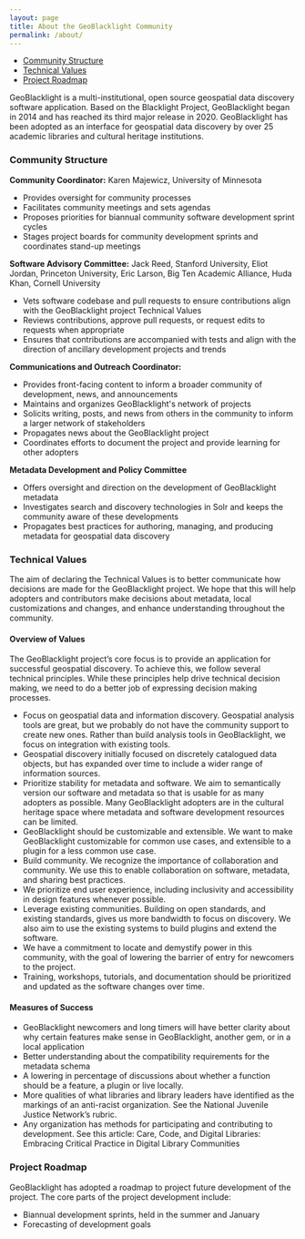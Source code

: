 ```yaml
---
layout: page
title: About the GeoBlacklight Community
permalink: /about/
---
```


- [Community Structure](#community-structure)
- [Technical Values](#technical-values)
- [Project Roadmap](#project-roadmap)

GeoBlacklight is a multi-institutional, open source geospatial data discovery software application. Based on the Blacklight Project, GeoBlacklight began in 2014 and has reached its third major release in 2020. GeoBlacklight has been adopted as an interface for geospatial data discovery by over 25 academic libraries and cultural heritage institutions.

### Community Structure

**Community Coordinator:** Karen Majewicz, University of Minnesota

* Provides oversight for community processes
* Facilitates community meetings and sets agendas
* Proposes priorities for biannual community software development sprint cycles
* Stages project boards for community development sprints and coordinates stand-up meetings

**Software Advisory Committee:** Jack Reed, Stanford University, Eliot Jordan, Princeton University, Eric Larson, Big Ten Academic Alliance, Huda Khan, Cornell University

* Vets software codebase and pull requests to ensure contributions align with the GeoBlacklight project Technical Values
* Reviews contributions, approve pull requests, or request edits to requests when appropriate
* Ensures that contributions are accompanied with tests and align with the direction of ancillary development projects and trends

**Communications and Outreach Coordinator:**

* Provides front-facing content to inform a broader community of development, news, and announcements
* Maintains and organizes GeoBlacklight's network of projects
* Solicits writing, posts, and news from others in the community to inform a larger network of stakeholders
* Propagates news about the GeoBlacklight project
* Coordinates efforts to document the project and provide learning for other adopters

**Metadata Development and Policy Committee**

* Offers oversight and direction on the development of GeoBlacklight metadata
* Investigates search and discovery technologies in Solr and keeps the community aware of these developments
* Propagates best practices for authoring, managing, and producing metadata for geospatial data discovery

### Technical Values

The aim of declaring the Technical Values is to better communicate how decisions are made for the GeoBlacklight project. We hope that this will help adopters and contributors make decisions about metadata, local customizations and changes, and enhance understanding throughout the community.

#### Overview of Values

The GeoBlacklight project’s core focus is to provide an application for successful geospatial discovery. To achieve this, we follow several technical principles. While these principles help drive technical decision making, we need to do a better job of expressing decision making processes.

* Focus on geospatial data and information discovery. Geospatial analysis tools are great, but we probably do not have the community support to create new ones. Rather than build analysis tools in GeoBlacklight, we focus on integration with existing tools.
* Geospatial discovery initially focused on discretely catalogued data objects, but has expanded over time to include a wider range of information sources.
* Prioritize stability for metadata and software. We aim to semantically version our software and metadata so that is usable for as many adopters as possible. Many GeoBlacklight adopters are in the cultural heritage space where metadata and software development resources can be limited.
* GeoBlacklight should be customizable and extensible. We want to make GeoBlacklight customizable for common use cases, and extensible to a plugin for a less common use case.
* Build community. We recognize the importance of collaboration and community. We use this to enable collaboration on software, metadata, and sharing best practices.
* We prioritize end user experience, including inclusivity and accessibility in design features whenever possible.
* Leverage existing communities. Building on open standards, and existing standards, gives us more bandwidth to focus on discovery. We also aim to use the existing systems to build plugins and extend the software.
* We have a commitment to locate and demystify power in this community, with the goal of lowering the barrier of entry for newcomers to the project.
* Training, workshops, tutorials, and documentation should be prioritized and updated as the software changes over time.


#### Measures of Success

* GeoBlacklight newcomers and long timers will have better clarity about why certain features make sense in GeoBlacklight, another gem, or in a local application
* Better understanding about the compatibility requirements for the metadata schema
* A lowering in percentage of discussions about whether a function should be a feature, a plugin or live locally.
* More qualities of what libraries and library leaders have identified as the markings of an anti-racist organization. See the National Juvenile Justice Network’s rubric.
* Any organization has methods for participating and contributing to development. See this article: Care, Code, and Digital Libraries: Embracing Critical Practice in Digital Library Communities

### Project Roadmap

GeoBlacklight has adopted a roadmap to project future development of the project. The core parts of the project development include:

* Biannual development sprints, held in the summer and January
* Forecasting of development goals
